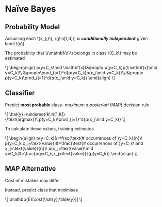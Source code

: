 # Naïve Bayes

## Probability Model

Assuming each \\(x_{j}\\), \\(j\in[1,d]\\) is ***conditionally independent*** given label \\(y\\)

The probability that \\(\mathbf{x}\\) belongs in class \\(C_k\\) may be estimated

\\[
    \begin{align}
        p(y=C_k\mid \mathbf{x})&\propto p(y=C_k)p(\mathbf{x}\mid y=C_k)\\\\
        &\propto\prod\_{j=1}^d{p(y=C\_k)p(x\_j\mid y=C\_k)}\\\\
        &\propto p(y=C\_k)\prod_{j=1}^d{p(x\_j\mid y=C\_k)}
    \end{align}
\\]

## Classifier

Predict **most probable** class- *maximum a posteriori* (MAP) decision rule

\\[
    \hat{y}=\underset{k\in[1,K]}{\text{argmax}}\\,p(y=C_k)\prod_{j=1}^d{p(x_j\mid y=C_k)}
\\]

To calculate these values, training estimates

\\[
    \begin{align}
        p(y=C_k)&=\frac{\text{# occurrences of }y=C_k}{n}\\\\
        p(y=C_k,x_j=\text{value})&=\frac{\text{# occurrences of }y=C_k\land x_j=\text{value}}{n}\\\\
        p(x_j=\text{value}\mid y=C_k)&=\frac{p(y=C_k,x_j=\text{value})}{p(y=C_k)}
    \end{align}
\\]

## MAP Alternative

Cost of mistakes may differ

Instead, predict class that minimises

\\[
    \mathbb{E}[cost(\hat{y},\tilde{y})]
\\]